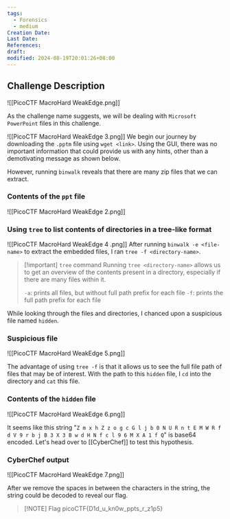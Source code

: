 ```yaml
---
tags:
  - Forensics
  - medium
Creation Date: 
Last Date: 
References: 
draft: 
modified: 2024-08-19T20:01:26+08:00
---
```

## Challenge Description

![[PicoCTF MacroHard WeakEdge.png]]

As the challenge name suggests, we will be dealing with `Microsoft PowerPoint` files in this challenge. 

![[PicoCTF MacroHard WeakEdge 3.png]]
We begin our journey by downloading the `.pptm` file using `wget <link>`. Using the GUI, there was no important information that could provide us with any hints, other than a demotivating message as shown below.

However, running `binwalk` reveals that there are many zip files that we can extract.
### Contents of the `ppt` file
![[PicoCTF MacroHard WeakEdge 2.png]]
### Using `tree` to list contents of directories in a tree-like format
![[PicoCTF MacroHard WeakEdge 4 .png]]
After running `binwalk -e <file-name>` to extract the embedded files, I ran `tree -f <directory-name>`.

>[!important] `tree` command
>Running `tree <directory-name>` allows us to get an overview of the contents present in a directory, especially if there are many files within it. 
>
>`-a`: prints all files, but without full path prefix for each file
>`-f`: prints the full path prefix for each file

While looking through the files and directories, I chanced upon a suspicious file named `hidden`.
### Suspicious file
![[PicoCTF MacroHard WeakEdge 5.png]]

The advantage of using `tree -f` is that it allows us to see the full file path of files that may be of interest. With the path to this `hidden` file, I `cd` into the directory and `cat` this file.
### Contents of the `hidden` file

![[PicoCTF MacroHard WeakEdge 6.png]]

It seems like this string "`Z m x h Z z o g c G l j b 0 N U R n t E M W R f d V 9 r b j B 3 X 3 B w d H N f c l 9 6 M X A 1 f Q`" is base64 encoded. Let's head over to [[CyberChef]] to test this hypothesis. 

### CyberChef output

![[PicoCTF MacroHard WeakEdge 7.png]]

After we remove the spaces in between the characters in the string, the string could be decoded to reveal our flag. 

> [!NOTE] Flag
> picoCTF{D1d_u_kn0w_ppts_r_z1p5}
